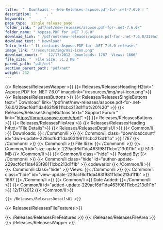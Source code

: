 ```yaml
---
title:  "  Downloads ---New-Releases-aspose.pdf-for-.net-7.6.0 . " 
description:  "    . " 
keywords:  "    . " 
page_type:  single_release_page
folder_link: " pdf/net/new-releases/aspose.pdf-for-.net-7.6.0/"
folder_name: " Aspose.PDF for .NET 7.6.0"
download_link: " /pdf/net/new-releases/aspose.pdf-for-.net-7.6.0/229acf6df1da463f98111cbc213d1f1b"
download_text: " Download"
Intro_text: " It contains Aspose.PDF for .NET 7.6.0 release."
image_link: "/resources/img/msi-icon.png"
download_count: "   12/17/2012  Downloads: 1787  Views: 1666"
file_size: "  File Size: 51.3 MB "
parent_path: "pdf/net"
section_parent_path: "pdf/net"
weight: 232 
---
```


{{< Releases/ReleasesWapper >}}
  {{< Releases/ReleasesHeading H2txt=" Aspose.PDF for .NET 7.6.0" imagelink="/resources/img/msi-icon.png">}}
  {{< Releases/ReleasesButtons >}}
    {{< Releases/ReleasesSingleButtons text=" Download" link="/pdf/net/new-releases/aspose.pdf-for-.net-7.6.0/229acf6df1da463f98111cbc213d1f1b%20%20" >}}
    {{< Releases/ReleasesSingleButtons text=" Support Forum " link="https://forum.aspose.com/c/pdf" >}}
  {{< Releases/ReleasesButtons >}}
  {{< Releases/ReleasesFileArea >}}
    {{< Releases/ReleasesHeading h4txt="File Details">}}
    {{< Releases/ReleasesDetailsUl >}}
            {{< Common/li  >}} Downloads: {{< /Common/li >}} 
      {{< Common/li class="downloadcount" id="dwn-update-229acf6df1da463f98111cbc213d1f1b" >}} 1787 {{< /Common/li >}} 
      {{< Common/li  >}} File Size: {{< /Common/li >}} 
      {{< Common/li id="size-update-229acf6df1da463f98111cbc213d1f1b" >}} 51.3 MB {{< /Common/li >}} 
      {{< Common/li  class="hide" >}} Posted By: {{< /Common/li >}} 
      {{< Common/li class="hide" id="author-update-229acf6df1da463f98111cbc213d1f1b" >}} codewarior {{< /Common/li >}} 
      {{< Common/li class="hide"  >}} Views: {{< /Common/li >}} 
      {{< Common/li class="hide" id="view-update-229acf6df1da463f98111cbc213d1f1b" >}} 1667 {{< /Common/li >}} 
      {{< Common/li  >}} Date Added: {{< /Common/li >}} 
      {{< Common/li id="added-update-229acf6df1da463f98111cbc213d1f1b" >}} 12/17/2012 {{< /Common/li >}} 

    {{< /Releases/ReleasesDetailsUl >}}

  {{< Releases/ReleasesFileFeatures >}}
      
  {{< /Releases/ReleasesFileFeatures >}}
 {{< /Releases/ReleasesFileArea >}}
{{< /Releases/ReleasesWapper >}}


